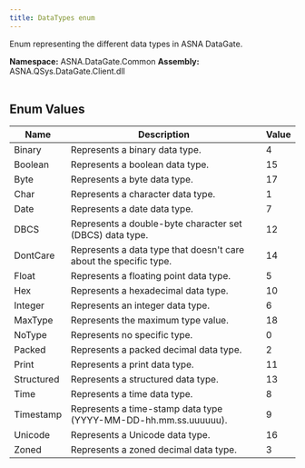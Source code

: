 ```yaml
---
title: DataTypes enum
---
```


Enum representing the different data types in ASNA DataGate.

**Namespace:** ASNA.DataGate.Common
**Assembly:** ASNA.QSys.DataGate.Client.dll
<br>
<br>

## Enum Values

| Name | Description | Value
| --- | --- | --- 
| Binary | Represents a binary data type. | 4 |
| Boolean | Represents a boolean data type. | 15 |
| Byte | Represents a byte data type. | 17 |
| Char | Represents a character data type. | 1 |
| Date | Represents a date data type. | 7 |
| DBCS | Represents a double-byte character set (DBCS) data type. | 12 |
| DontCare | Represents a data type that doesn't care about the specific type. | 14 |
| Float | Represents a floating point data type. | 5 |
| Hex | Represents a hexadecimal data type. | 10 |
| Integer | Represents an integer data type. | 6 |
| MaxType | Represents the maximum type value. | 18 |
| NoType | Represents no specific type. | 0 |
| Packed | Represents a packed decimal data type. | 2 |
| Print | Represents a print data type. | 11 |
| Structured | Represents a structured data type. | 13 |
| Time | Represents a time data type. | 8 |
| Timestamp | Represents a time-stamp data type (YYYY-MM-DD-hh.mm.ss.uuuuuu). | 9 |
| Unicode | Represents a Unicode data type. | 16 |
| Zoned | Represents a zoned decimal data type. | 3 |
